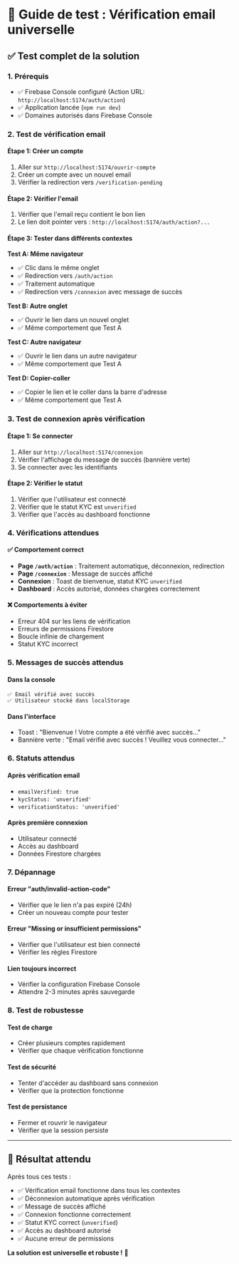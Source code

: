 # 🧪 Guide de test : Vérification email universelle

## ✅ Test complet de la solution

### 1. **Prérequis**
- ✅ Firebase Console configuré (Action URL: `http://localhost:5174/auth/action`)
- ✅ Application lancée (`npm run dev`)
- ✅ Domaines autorisés dans Firebase Console

### 2. **Test de vérification email**

#### Étape 1: Créer un compte
1. Aller sur `http://localhost:5174/ouvrir-compte`
2. Créer un compte avec un nouvel email
3. Vérifier la redirection vers `/verification-pending`

#### Étape 2: Vérifier l'email
1. Vérifier que l'email reçu contient le bon lien
2. Le lien doit pointer vers : `http://localhost:5174/auth/action?...`

#### Étape 3: Tester dans différents contextes

**Test A: Même navigateur**
- ✅ Clic dans le même onglet
- ✅ Redirection vers `/auth/action`
- ✅ Traitement automatique
- ✅ Redirection vers `/connexion` avec message de succès

**Test B: Autre onglet**
- ✅ Ouvrir le lien dans un nouvel onglet
- ✅ Même comportement que Test A

**Test C: Autre navigateur**
- ✅ Ouvrir le lien dans un autre navigateur
- ✅ Même comportement que Test A

**Test D: Copier-coller**
- ✅ Copier le lien et le coller dans la barre d'adresse
- ✅ Même comportement que Test A

### 3. **Test de connexion après vérification**

#### Étape 1: Se connecter
1. Aller sur `http://localhost:5174/connexion`
2. Vérifier l'affichage du message de succès (bannière verte)
3. Se connecter avec les identifiants

#### Étape 2: Vérifier le statut
1. Vérifier que l'utilisateur est connecté
2. Vérifier que le statut KYC est `unverified`
3. Vérifier que l'accès au dashboard fonctionne

### 4. **Vérifications attendues**

#### ✅ Comportement correct
- **Page `/auth/action`** : Traitement automatique, déconnexion, redirection
- **Page `/connexion`** : Message de succès affiché
- **Connexion** : Toast de bienvenue, statut KYC `unverified`
- **Dashboard** : Accès autorisé, données chargées correctement

#### ❌ Comportements à éviter
- Erreur 404 sur les liens de vérification
- Erreurs de permissions Firestore
- Boucle infinie de chargement
- Statut KYC incorrect

### 5. **Messages de succès attendus**

#### Dans la console
```
✅ Email vérifié avec succès
✅ Utilisateur stocké dans localStorage
```

#### Dans l'interface
- Toast : "Bienvenue ! Votre compte a été vérifié avec succès..."
- Bannière verte : "Email vérifié avec succès ! Veuillez vous connecter..."

### 6. **Statuts attendus**

#### Après vérification email
- `emailVerified: true`
- `kycStatus: 'unverified'`
- `verificationStatus: 'unverified'`

#### Après première connexion
- Utilisateur connecté
- Accès au dashboard
- Données Firestore chargées

### 7. **Dépannage**

#### Erreur "auth/invalid-action-code"
- Vérifier que le lien n'a pas expiré (24h)
- Créer un nouveau compte pour tester

#### Erreur "Missing or insufficient permissions"
- Vérifier que l'utilisateur est bien connecté
- Vérifier les règles Firestore

#### Lien toujours incorrect
- Vérifier la configuration Firebase Console
- Attendre 2-3 minutes après sauvegarde

### 8. **Test de robustesse**

#### Test de charge
- Créer plusieurs comptes rapidement
- Vérifier que chaque vérification fonctionne

#### Test de sécurité
- Tenter d'accéder au dashboard sans connexion
- Vérifier que la protection fonctionne

#### Test de persistance
- Fermer et rouvrir le navigateur
- Vérifier que la session persiste

---

## 🎯 Résultat attendu

Après tous ces tests :
- ✅ Vérification email fonctionne dans tous les contextes
- ✅ Déconnexion automatique après vérification
- ✅ Message de succès affiché
- ✅ Connexion fonctionne correctement
- ✅ Statut KYC correct (`unverified`)
- ✅ Accès au dashboard autorisé
- ✅ Aucune erreur de permissions

**La solution est universelle et robuste !** 🚀

